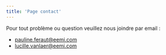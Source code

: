 ```yaml
---
title: 'Page contact'
---
```


Pour tout problème ou question veuillez nous joindre par email :

- pauline.feraut@eemi.com
- lucille.vanlaer@eemi.com
